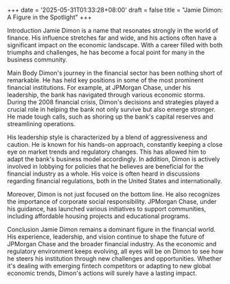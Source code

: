 +++
date = '2025-05-31T01:33:28+08:00'
draft = false
title = "Jamie Dimon: A Figure in the Spotlight"
+++

Introduction
Jamie Dimon is a name that resonates strongly in the world of finance. His influence stretches far and wide, and his actions often have a significant impact on the economic landscape. With a career filled with both triumphs and challenges, he has become a focal point for many in the business community.

Main Body
Dimon's journey in the financial sector has been nothing short of remarkable. He has held key positions in some of the most prominent financial institutions. For example, at JPMorgan Chase, under his leadership, the bank has navigated through various economic storms. During the 2008 financial crisis, Dimon's decisions and strategies played a crucial role in helping the bank not only survive but also emerge stronger. He made tough calls, such as shoring up the bank's capital reserves and streamlining operations.

His leadership style is characterized by a blend of aggressiveness and caution. He is known for his hands-on approach, constantly keeping a close eye on market trends and regulatory changes. This has allowed him to adapt the bank's business model accordingly. In addition, Dimon is actively involved in lobbying for policies that he believes are beneficial for the financial industry as a whole. His voice is often heard in discussions regarding financial regulations, both in the United States and internationally.

Moreover, Dimon is not just focused on the bottom line. He also recognizes the importance of corporate social responsibility. JPMorgan Chase, under his guidance, has launched various initiatives to support communities, including affordable housing projects and educational programs.

Conclusion
Jamie Dimon remains a dominant figure in the financial world. His experience, leadership, and vision continue to shape the future of JPMorgan Chase and the broader financial industry. As the economic and regulatory environment keeps evolving, all eyes will be on Dimon to see how he steers his institution through new challenges and opportunities. Whether it's dealing with emerging fintech competitors or adapting to new global economic trends, Dimon's actions will surely have a lasting impact.